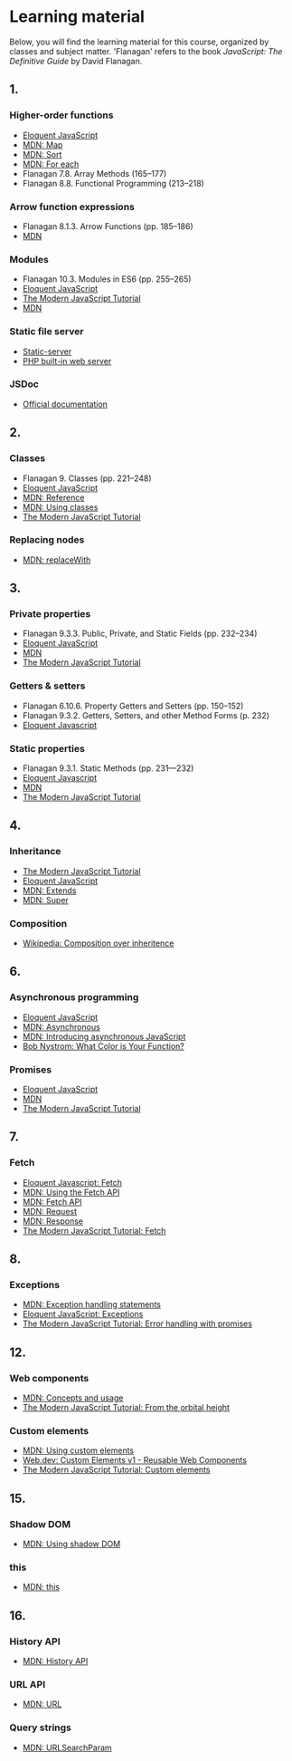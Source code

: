 # Learning material

Below, you will find the learning material for this course, organized by
classes and subject matter. 'Flanagan' refers to the book *JavaScript:
The Definitive Guide* by David Flanagan.

## 1.

### Higher-order functions

-   [Eloquent JavaScript](https://eloquentjavascript.net/05_higher_order.html)
-   [MDN: Map](https://developer.mozilla.org/en-US/docs/Web/JavaScript/Reference/Global_Objects/Array/map)
-   [MDN: Sort](https://developer.mozilla.org/en-US/docs/Web/JavaScript/Reference/Global_Objects/Array/sort)
-   [MDN: For each](https://developer.mozilla.org/en-US/docs/Web/JavaScript/Reference/Global_Objects/Array/forEach)
-   Flanagan 7.8. Array Methods (165–177)
-   Flanagan 8.8. Functional Programming (213–218)

### Arrow function expressions

-   Flanagan 8.1.3. Arrow Functions (pp. 185–186)
-   [MDN](https://developer.mozilla.org/en-US/docs/Web/JavaScript/Reference/Functions/Arrow_functions)

### Modules

-   Flanagan 10.3. Modules in ES6 (pp. 255–265)
-   [Eloquent JavaScript](https://eloquentjavascript.net/10_modules.html)
-   [The Modern JavaScript Tutorial](https://javascript.info/import-export)
-   [MDN](https://developer.mozilla.org/en-US/docs/Web/JavaScript/Guide/Modules)

### Static file server

-   [Static-server](https://github.com/eliben/static-server)
-   [PHP built-in web server](https://www.php.net/manual/en/features.commandline.webserver.php)

### JSDoc

-   [Official documentation](https://jsdoc.app)

## 2.

### Classes

-   Flanagan 9. Classes (pp. 221–248)
-   [Eloquent JavaScript](https://eloquentjavascript.net/06_object.html#h-7RhGr+474h)
-   [MDN: Reference](https://developer.mozilla.org/en-US/docs/Web/JavaScript/Reference/Classes)
-   [MDN: Using classes](https://developer.mozilla.org/en-US/docs/Web/JavaScript/Guide/Using_classes)
-   [The Modern JavaScript Tutorial](https://javascript.info/class)

### Replacing nodes

-   [MDN: replaceWith](https://developer.mozilla.org/en-US/docs/Web/API/Element/replaceWith)

## 3.

### Private properties

-   Flanagan 9.3.3. Public, Private, and Static Fields (pp. 232–234)
-   [Eloquent JavaScript](https://eloquentjavascript.net/06_object.html#h-u5kICdau5v)
-   [MDN](https://developer.mozilla.org/en-US/docs/Web/JavaScript/Reference/Classes/Private_properties)
-   [The Modern JavaScript Tutorial](https://javascript.info/private-protected-properties-methods)

### Getters & setters

-   Flanagan 6.10.6. Property Getters and Setters (pp. 150–152)
-   Flanagan 9.3.2. Getters, Setters, and other Method Forms (p. 232)
-   [Eloquent Javascript](https://eloquentjavascript.net/06_object.html#h-3vwredi8nD)

### Static properties

-   Flanagan 9.3.1. Static Methods (pp. 231—232)
-   [Eloquent Javascript](https://eloquentjavascript.net/06_object.html#h-3vwredi8nD)
-   [MDN](https://developer.mozilla.org/en-US/docs/Web/JavaScript/Reference/Classes#static_methods_and_fields)
-   [The Modern JavaScript Tutorial](https://javascript.info/static-properties-methods)

## 4.

### Inheritance

-   [The Modern JavaScript Tutorial](https://javascript.info/class-inheritance)
-   [Eloquent JavaScript](https://eloquentjavascript.net/06_object.html#h-/a3bnONnws)
-   [MDN: Extends](https://developer.mozilla.org/en-US/docs/Web/JavaScript/Reference/Classes/extends)
-   [MDN: Super](https://developer.mozilla.org/en-US/docs/Web/JavaScript/Reference/Operators/super)

### Composition

-   [Wikipedia: Composition over inheritence](https://en.wikipedia.org/wiki/Composition_over_inheritance)

## 6.

### Asynchronous programming

-   [Eloquent JavaScript](https://eloquentjavascript.net/11_async.html)
-   [MDN: Asynchronous](https://developer.mozilla.org/en-US/docs/Glossary/Asynchronous)
-   [MDN: Introducing asynchronous JavaScript](https://developer.mozilla.org/en-US/docs/Learn/JavaScript/Asynchronous/Introducing)
-   [Bob Nystrom: What Color is Your Function?](https://journal.stuffwithstuff.com/2015/02/01/what-color-is-your-function/)

### Promises

-   [Eloquent JavaScript](https://eloquentjavascript.net/11_async.html#h-sdRy5CTAP/)
-   [MDN](https://developer.mozilla.org/en-US/docs/Learn/JavaScript/Asynchronous/Promises)
-   [The Modern JavaScript Tutorial](https://javascript.info/promise-basics)

## 7.

### Fetch

-   [Eloquent Javascript: Fetch](https://eloquentjavascript.net/18_http.html#h-1Iqv5okrKE)
-   [MDN: Using the Fetch API](https://developer.mozilla.org/en-US/docs/Web/API/Fetch_API/Using_Fetch)
-   [MDN: Fetch API](https://developer.mozilla.org/en-US/docs/Web/API/Fetch_API)
-   [MDN: Request](https://developer.mozilla.org/en-US/docs/Web/API/Request)
-   [MDN: Response](https://developer.mozilla.org/en-US/docs/Web/API/Response)
-   [The Modern JavaScript Tutorial: Fetch](https://javascript.info/fetch)

## 8.

### Exceptions

-   [MDN: Exception handling statements](https://developer.mozilla.org/en-US/docs/Web/JavaScript/Guide/Control_flow_and_error_handling#exception_handling_statements)
-   [Eloquent JavaScript: Exceptions](https://eloquentjavascript.net/08_error.html#h-zT3755/aOp)
-   [The Modern JavaScript Tutorial: Error handling with promises](https://javascript.info/promise-error-handling)

## 12.

### Web components

-   [MDN: Concepts and usage](https://developer.mozilla.org/en-US/docs/Web/API/Web_components)
-   [The Modern JavaScript Tutorial: From the orbital height](https://javascript.info/webcomponents-intro)

### Custom elements

-   [MDN: Using custom elements](https://developer.mozilla.org/en-US/docs/Web/API/Web_components/Using_custom_elements)
-   [Web.dev: Custom Elements v1 - Reusable Web Components](https://web.dev/articles/custom-elements-v1)
-   [The Modern JavaScript Tutorial: Custom elements](https://javascript.info/custom-elements)

## 15.

### Shadow DOM

-   [MDN: Using shadow DOM](https://developer.mozilla.org/en-US/docs/Web/API/Web_components/Using_shadow_DOM)

### this

-   [MDN: this](https://developer.mozilla.org/en-US/docs/Web/JavaScript/Reference/Operators/this)

## 16.

### History API

-   [MDN: History API](https://developer.mozilla.org/en-US/docs/Web/API/History_API)

### URL API

-   [MDN: URL](https://developer.mozilla.org/en-US/docs/Web/API/URL)

### Query strings

-   [MDN: URLSearchParam](https://developer.mozilla.org/en-US/docs/Web/API/URLSearchParams)
